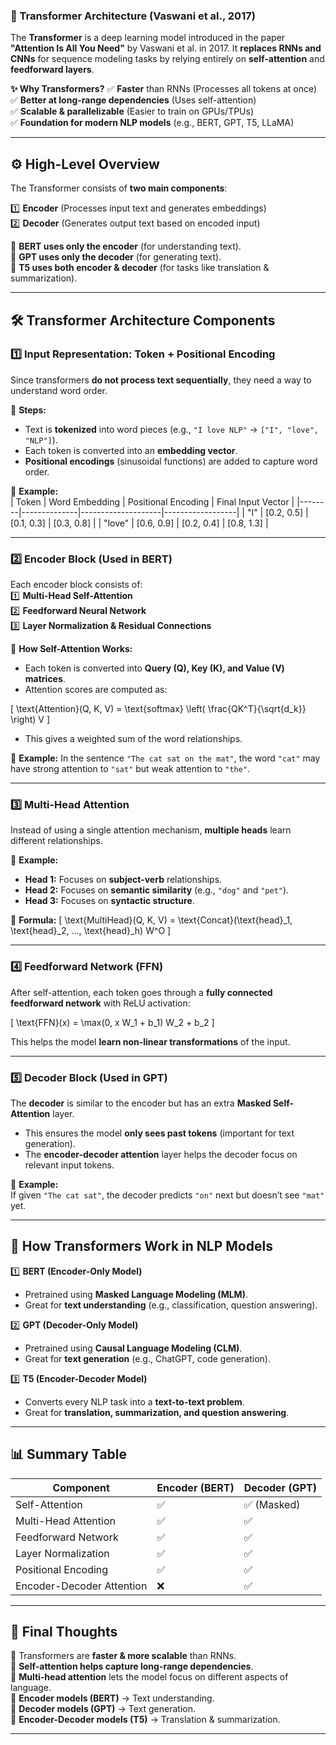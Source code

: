 ### **🚀 Transformer Architecture (Vaswani et al., 2017)**

The **Transformer** is a deep learning model introduced in the paper **"Attention Is All You Need"** by Vaswani et al. in 2017. It **replaces RNNs and CNNs** for sequence modeling tasks by relying entirely on **self-attention** and **feedforward layers**.

**✨ Why Transformers?**
✅ **Faster** than RNNs (Processes all tokens at once)  
✅ **Better at long-range dependencies** (Uses self-attention)  
✅ **Scalable & parallelizable** (Easier to train on GPUs/TPUs)  
✅ **Foundation for modern NLP models** (e.g., BERT, GPT, T5, LLaMA)

---

## **⚙️ High-Level Overview**

The Transformer consists of **two main components**:

1️⃣ **Encoder** (Processes input text and generates embeddings)  
2️⃣ **Decoder** (Generates output text based on encoded input)

🔹 **BERT uses only the encoder** (for understanding text).  
🔹 **GPT uses only the decoder** (for generating text).  
🔹 **T5 uses both encoder & decoder** (for tasks like translation & summarization).

---

## **🛠️ Transformer Architecture Components**

### **1️⃣ Input Representation: Token + Positional Encoding**

Since transformers **do not process text sequentially**, they need a way to understand word order.

📌 **Steps:**

- Text is **tokenized** into word pieces (e.g., `"I love NLP"` → `["I", "love", "NLP"]`).
- Each token is converted into an **embedding vector**.
- **Positional encodings** (sinusoidal functions) are added to capture word order.

🔸 **Example:**  
| Token | Word Embedding | Positional Encoding | Final Input Vector |
|--------|--------------|--------------------|------------------|
| "I" | [0.2, 0.5] | [0.1, 0.3] | [0.3, 0.8] |
| "love" | [0.6, 0.9] | [0.2, 0.4] | [0.8, 1.3] |

---

### **2️⃣ Encoder Block (Used in BERT)**

Each encoder block consists of:  
1️⃣ **Multi-Head Self-Attention**  
2️⃣ **Feedforward Neural Network**  
3️⃣ **Layer Normalization & Residual Connections**

📌 **How Self-Attention Works:**

- Each token is converted into **Query (Q), Key (K), and Value (V) matrices**.
- Attention scores are computed as:

\[
\text{Attention}(Q, K, V) = \text{softmax} \left( \frac{QK^T}{\sqrt{d_k}} \right) V
\]

- This gives a weighted sum of the word relationships.

🔸 **Example:** In the sentence `"The cat sat on the mat"`, the word `"cat"` may have strong attention to `"sat"` but weak attention to `"the"`.

---

### **3️⃣ Multi-Head Attention**

Instead of using a single attention mechanism, **multiple heads** learn different relationships.

🔹 **Example:**

- **Head 1:** Focuses on **subject-verb** relationships.
- **Head 2:** Focuses on **semantic similarity** (e.g., `"dog"` and `"pet"`).
- **Head 3:** Focuses on **syntactic structure**.

📌 **Formula:**
\[
\text{MultiHead}(Q, K, V) = \text{Concat}(\text{head}\_1, \text{head}\_2, ..., \text{head}\_h) W^O
\]

---

### **4️⃣ Feedforward Network (FFN)**

After self-attention, each token goes through a **fully connected feedforward network** with ReLU activation:

\[
\text{FFN}(x) = \max(0, x W_1 + b_1) W_2 + b_2
\]

This helps the model **learn non-linear transformations** of the input.

---

### **5️⃣ Decoder Block (Used in GPT)**

The **decoder** is similar to the encoder but has an extra **Masked Self-Attention** layer.

- This ensures the model **only sees past tokens** (important for text generation).
- The **encoder-decoder attention** layer helps the decoder focus on relevant input tokens.

🔸 **Example:**  
If given `"The cat sat"`, the decoder predicts `"on"` next but doesn’t see `"mat"` yet.

---

## **🚀 How Transformers Work in NLP Models**

1️⃣ **BERT (Encoder-Only Model)**

- Pretrained using **Masked Language Modeling (MLM)**.
- Great for **text understanding** (e.g., classification, question answering).

2️⃣ **GPT (Decoder-Only Model)**

- Pretrained using **Causal Language Modeling (CLM)**.
- Great for **text generation** (e.g., ChatGPT, code generation).

3️⃣ **T5 (Encoder-Decoder Model)**

- Converts every NLP task into a **text-to-text problem**.
- Great for **translation, summarization, and question answering**.

---

## **📊 Summary Table**

| Component                 | Encoder (BERT) | Decoder (GPT) |
| ------------------------- | -------------- | ------------- |
| Self-Attention            | ✅             | ✅ (Masked)   |
| Multi-Head Attention      | ✅             | ✅            |
| Feedforward Network       | ✅             | ✅            |
| Layer Normalization       | ✅             | ✅            |
| Positional Encoding       | ✅             | ✅            |
| Encoder-Decoder Attention | ❌             | ✅            |

---

## **📌 Final Thoughts**

🔹 Transformers are **faster & more scalable** than RNNs.  
🔹 **Self-attention helps capture long-range dependencies**.  
🔹 **Multi-head attention** lets the model focus on different aspects of language.  
🔹 **Encoder models (BERT)** → Text understanding.  
🔹 **Decoder models (GPT)** → Text generation.  
🔹 **Encoder-Decoder models (T5)** → Translation & summarization.

---

